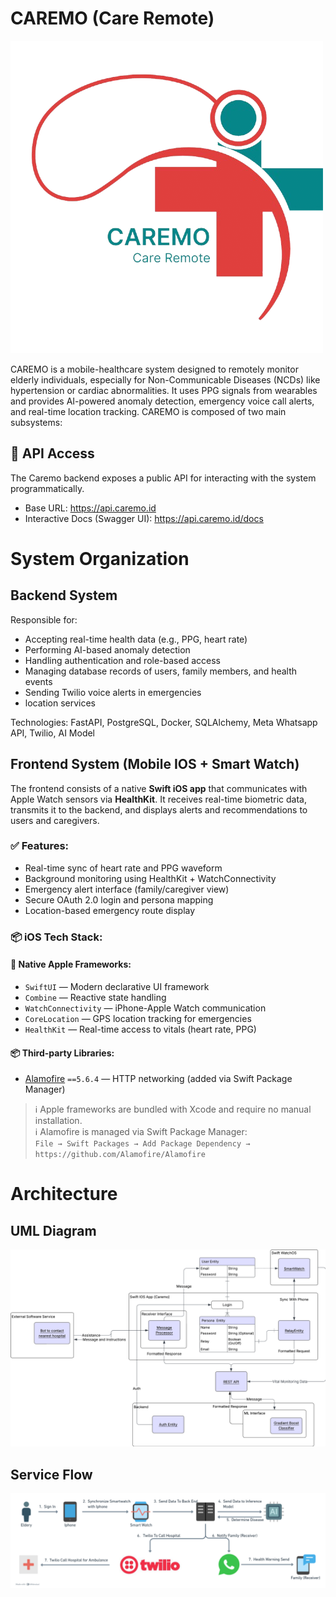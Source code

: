 # CAREMO (Care Remote)
![alt text](<1024x1024 remove bg.png>)

CAREMO is a mobile-healthcare system designed to remotely monitor elderly individuals, especially for Non-Communicable Diseases (NCDs) like hypertension or cardiac abnormalities. It uses PPG signals from wearables and provides AI-powered anomaly detection, emergency voice call alerts, and real-time location tracking. CAREMO is composed of two main subsystems:

## 🔌 API Access
The Caremo backend exposes a public API for interacting with the system programmatically.
- Base URL: https://api.caremo.id
- Interactive Docs (Swagger UI): https://api.caremo.id/docs

# System Organization

## Backend System
Responsible for:
- Accepting real-time health data (e.g., PPG, heart rate)
- Performing AI-based anomaly detection
- Handling authentication and role-based access
- Managing database records of users, family members, and health events
- Sending Twilio voice alerts in emergencies
- location services

Technologies: FastAPI, PostgreSQL, Docker, SQLAlchemy, Meta Whatsapp API, Twilio, AI Model

## Frontend System (Mobile IOS + Smart Watch)

The frontend consists of a native **Swift iOS app** that communicates with Apple Watch sensors via **HealthKit**. It receives real-time biometric data, transmits it to the backend, and displays alerts and recommendations to users and caregivers.

### ✅ Features:
- Real-time sync of heart rate and PPG waveform
- Background monitoring using HealthKit + WatchConnectivity
- Emergency alert interface (family/caregiver view)
- Secure OAuth 2.0 login and persona mapping
- Location-based emergency route display

### 📦 iOS Tech Stack:

#### 🍏 Native Apple Frameworks:
- `SwiftUI` — Modern declarative UI framework
- `Combine` — Reactive state handling
- `WatchConnectivity` — iPhone-Apple Watch communication
- `CoreLocation` — GPS location tracking for emergencies
- `HealthKit` — Real-time access to vitals (heart rate, PPG)

#### 📦 Third-party Libraries:
- [Alamofire](https://github.com/Alamofire/Alamofire) `==5.6.4` — HTTP networking (added via Swift Package Manager)

> ℹ️ Apple frameworks are bundled with Xcode and require no manual installation.  
> ℹ️ Alamofire is managed via Swift Package Manager:  
> `File → Swift Packages → Add Package Dependency → https://github.com/Alamofire/Alamofire`

# Architecture

## UML Diagram
![alt text](<Diagram's for Caremo - Software Structure.png>)

## Service Flow
![alt text](image-1.png)